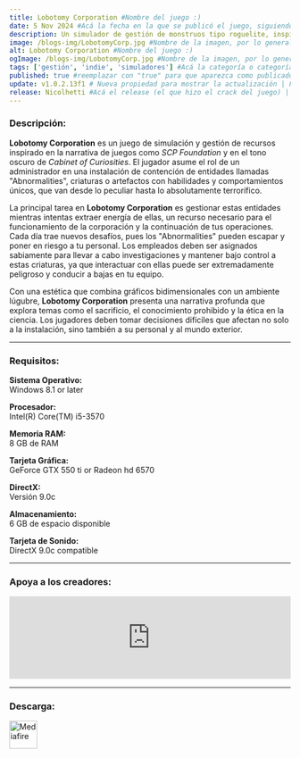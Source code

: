 ```yaml
---
title: Lobotomy Corporation #Nombre del juego :)
date: 5 Nov 2024 #Acá la fecha en la que se publicó el juego, siguiendo este formato: Dia "30", Mes "Oct", Año "2024" = como debe quedar: 30 Oct 2024
description: Un simulador de gestión de monstruos tipo roguelite, inspirado en la Fundación SCP, *Cabin in the Woods* y *Warehouse 13*. Ordena a tus empleados que trabajen con las criaturas y observa cómo se desarrollan los eventos; aprovecha la energía acumulada y expande la instalación. #Acá una mini descripción del juego
image: /blogs-img/LobotomyCorp.jpg #Nombre de la imagen, por lo general es exactamente el mismo nombre que el juego excluyendo lo ":" (Dos puntos)
alt: Lobotomy Corporation #Nombre del juego :)
ogImage: /blogs-img/LobotomyCorp.jpg #Nombre de la imagen, por lo general es exactamente el mismo nombre que el juego excluyendo lo ":" (Dos puntos)
tags: ['gestión', 'indie', 'simuladores'] #Acá la categoría o categorías del juego, si es más de una se coloca en este formato: ['categoría1', 'categoría2']
published: true #reemplazar con "true" para que aparezca como publicado
update: v1.0.2.13f1 # Nueva propiedad para mostrar la actualización | Formato: v1.0.0
release: Nicolhetti #Acá el release (el que hizo el crack del juego) | Formato: Nicolhetti
---
```


<!--En VSCode seleccionando una palabra, por ejemplo: "LobotomyCorp" y apretando Ctrl+F2 se seleccionan todas las palabras iguales-->

### Descripción:
**Lobotomy Corporation** es un juego de simulación y gestión de recursos inspirado en la narrativa de juegos como *SCP Foundation* y en el tono oscuro de *Cabinet of Curiosities*. El jugador asume el rol de un administrador en una instalación de contención de entidades llamadas "Abnormalities", criaturas o artefactos con habilidades y comportamientos únicos, que van desde lo peculiar hasta lo absolutamente terrorífico.

La principal tarea en **Lobotomy Corporation** es gestionar estas entidades mientras intentas extraer energía de ellas, un recurso necesario para el funcionamiento de la corporación y la continuación de tus operaciones. Cada día trae nuevos desafíos, pues los "Abnormalities" pueden escapar y poner en riesgo a tu personal. Los empleados deben ser asignados sabiamente para llevar a cabo investigaciones y mantener bajo control a estas criaturas, ya que interactuar con ellas puede ser extremadamente peligroso y conducir a bajas en tu equipo.

Con una estética que combina gráficos bidimensionales con un ambiente lúgubre, **Lobotomy Corporation** presenta una narrativa profunda que explora temas como el sacrificio, el conocimiento prohibido y la ética en la ciencia. Los jugadores deben tomar decisiones difíciles que afectan no solo a la instalación, sino también a su personal y al mundo exterior.
<!--Prompt para Chat-GPT: Hazme una descripción para el juego "Lobotomy Corporation" y cada que menciones "Lobotomy Corporation" ponlo en negrita -->

---

### Requisitos:
**Sistema Operativo:**  
Windows 8.1 or later

**Procesador:**  
Intel(R) Core(TM) i5-3570

**Memoria RAM:**  
8 GB de RAM

**Tarjeta Gráfica:**  
GeForce GTX 550 ti or Radeon hd 6570

**DirectX:**  
Versión 9.0c

**Almacenamiento:**  
6 GB de espacio disponible

**Tarjeta de Sonido:**  
DirectX 9.0c compatible

<!--Si falta o sobra un requisito se quita o se agrega manteniendo el mismo formato-->

---

### Apoya a los creadores:
<iframe src="https://store.steampowered.com/widget/568220/" frameborder="0" style="background-color: transparent; width: 100% !important; aspect-ratio: 646 / 190;"></iframe>

<!--Reemplazar los numeros (AppID) del juego (en este caso 2668510) por el numero (AppID) correspondiente con el juego a publicar-->
<!--El AppID se encuentra en la URL del Juego en Steam-->

---

### Descarga:

[<img src="https://gist.github.com/cxmeel/0dbc95191f239b631c3874f4ccf114e2/raw/download.svg" alt="Mediafire" height="50" />](https://www.mediafire.com/file/8rmja2cxtca1w2a/LobotomyCorp.zip/file)

<!-- # se debe reemplazar por el link de descarga-->

<!--NOMBRE-DEL-SERVICIO se debe reemplazar por el servicio donde está subido el juego-->